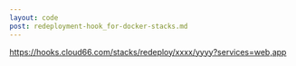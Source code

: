 ```yaml
---
layout: code
post: redeployment-hook_for-docker-stacks.md
---
```



https://hooks.cloud66.com/stacks/redeploy/xxxx/yyyy?services=web,app
